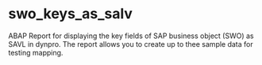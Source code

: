 # swo_keys_as_salv
ABAP Report for displaying the key fields of SAP business object (SWO) as SAVL in dynpro.
The report allows you to create up to thee sample data for testing mapping.
